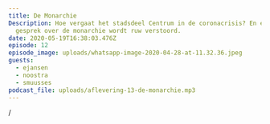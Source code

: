 ```yaml
---
title: De Monarchie
Description: Hoe vergaat het stadsdeel Centrum in de coronacrisis? En een
  gesprek over de monarchie wordt ruw verstoord.
date: 2020-05-19T16:38:03.476Z
episode: 12
episode_image: uploads/whatsapp-image-2020-04-28-at-11.32.36.jpeg
guests:
  - ejansen
  - noostra
  - smuusses
podcast_file: uploads/aflevering-13-de-monarchie.mp3
---
```

/